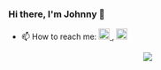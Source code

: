### Hi there, I'm Johnny 👋

<!--
**kevnramos/kevnramos** is a ✨ _special_ ✨ repository because its `README.md` (this file) appears on your GitHub profile.

Here are some ideas to get you started:

- 🔭 I’m currently working on ...
- 👯 I’m looking to collaborate on ...
- 🤔 I’m looking for help with ...
- 💬 Ask me about ...
- 😄 Pronouns: ...
- ⚡ Fun fact: ...
- 🌱 I’m currently learning ...
-->

- 📫 How to reach me: [ <img src="./linkedin.png" width="20"> ](https://www.linkedin.com/in/johnypillacela/), [ <img src="https://cdn-icons-png.flaticon.com/512/552/552486.png" alt="drawing" width="20"/> ](mailto:johnnybelesaca@gmail.com)



<p align="center">
    <img src="https://github-readme-stats.vercel.app/api?username=JohnnyPillacela&theme=nord&show_icons=true">
    <!-- DOCS: https://github.com/anuraghazra/github-readme-stats -->
</p>
